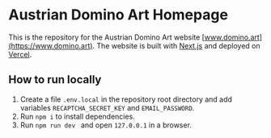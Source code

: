# Austrian Domino Art Homepage

This is the repository for the Austrian Domino Art website [www.domino.art](https://www.domino.art).
The website is built with [Next.js](https://nextjs.org) and deployed on [Vercel](https://vercel.com).

## How to run locally

1. Create a file `.env.local` in the repository root directory and add variables `RECAPTCHA_SECRET_KEY` and `EMAIL_PASSWORD`.
2. Run `npm i` to install dependencies.
3. Run `npm run dev ` and open `127.0.0.1` in a browser.
